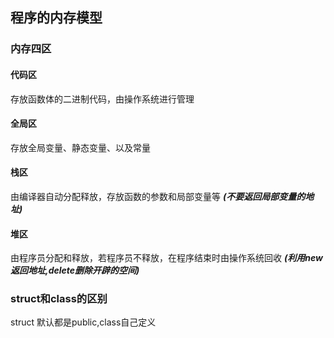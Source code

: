 ## 程序的内存模型
### 内存四区
#### 代码区
存放函数体的二进制代码，由操作系统进行管理
#### 全局区
存放全局变量、静态变量、以及常量
#### 栈区  
由编译器自动分配释放，存放函数的参数和局部变量等 ***(不要返回局部变量的地址)***    
#### 堆区  
由程序员分配和释放，若程序员不释放，在程序结束时由操作系统回收 ***(利用new返回地址,delete删除开辟的空间)***

### struct和class的区别
struct 默认都是public,class自己定义
